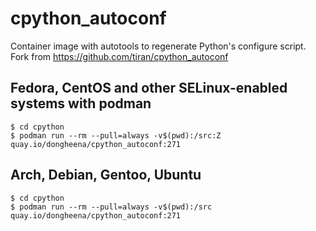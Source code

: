 # cpython_autoconf

Container image with autotools to regenerate Python's configure script.
Fork from https://github.com/tiran/cpython_autoconf

## Fedora, CentOS and other SELinux-enabled systems with podman

```shell
$ cd cpython
$ podman run --rm --pull=always -v$(pwd):/src:Z quay.io/dongheena/cpython_autoconf:271
```

## Arch, Debian, Gentoo, Ubuntu

```shell
$ cd cpython
$ podman run --rm --pull=always -v$(pwd):/src quay.io/dongheena/cpython_autoconf:271
```

